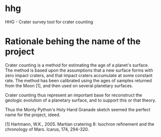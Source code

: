 # hhg
HHG - Crater survey tool for crater counting

# Rationale behing the name of the project

Crater counting is a method for estimating the age of a planet's surface. The method is based upon the assumptions that a new surface forms with zero impact craters, and that impact craters accumulate at some constant rate. The method has been calibrated using the ages of samples returned from the Moon [1], and then used on several planetary surfaces.

Crater counting thus represent an important base for reconstruct the geologic evolution of a planetary surface, and to support this or that theory.  

Thus the Monty Python's Holy Hand Granade sketch seemed the perfect name for the project, ideed.


[1] Hartmann, W.K., 2005. Martian cratering 8: Isochron refinement and the chronology of Mars. Icarus, 174, 294-320.

